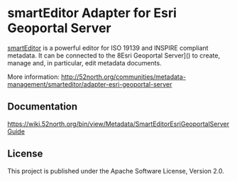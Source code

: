 # smartEditor Adapter for Esri Geoportal Server

[smartEditor](http://52north.org/communities/metadata-management/smarteditor/project) is a powerful editor for ISO 19139 and INSPIRE compliant metadata. It can be connected to the 8Esri Geoportal Server]() to create, manage and, in particular, edit metadata documents.

More information: http://52north.org/communities/metadata-management/smarteditor/adapter-esri-geoportal-server

## Documentation

https://wiki.52north.org/bin/view/Metadata/SmartEditorEsriGeoportalServerGuide

## License

This project is published under the Apache Software License, Version 2.0.